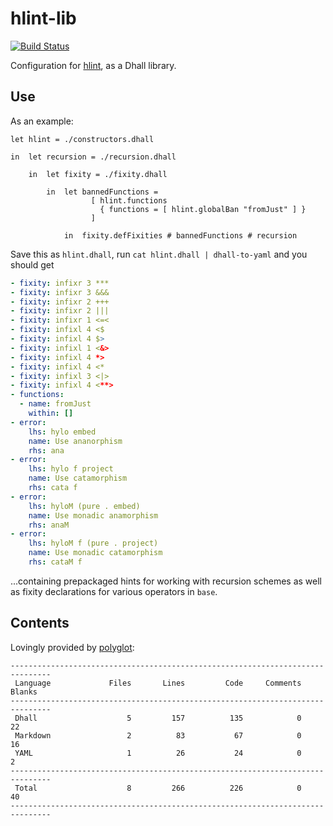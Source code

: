 # hlint-lib

[![Build Status](https://travis-ci.org/vmchale/hlint-lib.svg?branch=master)](https://travis-ci.org/vmchale/hlint-lib)

Configuration for [hlint](http://hackage.haskell.org/package/hlint), as a Dhall
library.

## Use

As an example:

```dhall
let hlint = ./constructors.dhall

in  let recursion = ./recursion.dhall

    in  let fixity = ./fixity.dhall

        in  let bannedFunctions =
                  [ hlint.functions
                    { functions = [ hlint.globalBan "fromJust" ] }
                  ]

            in  fixity.defFixities # bannedFunctions # recursion
```

Save this as `hlint.dhall`, run `cat hlint.dhall | dhall-to-yaml` and you should
get

```yaml
- fixity: infixr 3 ***
- fixity: infixr 3 &&&
- fixity: infixr 2 +++
- fixity: infixr 2 |||
- fixity: infixr 1 <=<
- fixity: infixl 4 <$
- fixity: infixl 4 $>
- fixity: infixl 1 <&>
- fixity: infixl 4 *>
- fixity: infixl 4 <*
- fixity: infixl 3 <|>
- fixity: infixl 4 <**>
- functions:
  - name: fromJust
    within: []
- error:
    lhs: hylo embed
    name: Use ananorphism
    rhs: ana
- error:
    lhs: hylo f project
    name: Use catamorphism
    rhs: cata f
- error:
    lhs: hyloM (pure . embed)
    name: Use monadic anamorphism
    rhs: anaM
- error:
    lhs: hyloM f (pure . project)
    name: Use monadic catamorphism
    rhs: cataM f
```

...containing prepackaged hints for working with recursion schemes as well as
fixity declarations for various operators in `base`.

## Contents

Lovingly provided by [polyglot](http://github.com/vmchale/polyglot):

```
-------------------------------------------------------------------------------
 Language             Files       Lines         Code     Comments       Blanks
-------------------------------------------------------------------------------
 Dhall                    5         157          135            0           22
 Markdown                 2          83           67            0           16
 YAML                     1          26           24            0            2
-------------------------------------------------------------------------------
 Total                    8         266          226            0           40
-------------------------------------------------------------------------------
```
